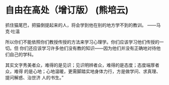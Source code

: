# 自由在高处（增订版） (熊培云)

抓住猫尾巴，把猫倒提起来的人，将会学到他在别的地方学不到的教训。 ——马克·吐温

所以你们不能依照你们教授传授的方法来学习心理学。你们应该学习他们传授的一切。但
你们还应该学习许多他们没有教的知识——因为他们并没有正确地对待他们自己的学科。

其实文字秀美者众，难得的是见识；见识明辨者众，难得的是态度；态度端厚者众，难得
的是心地；心地温暖，更需脚踏实地身体力行，方是做学问、求真理、提问解惑、治世济
人的书生。”


